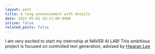 ```yaml
---
layout: post
title: A long announcement with details
date: 2022-05-01 16:11:00-0400
inline: false
related_posts: false
---
```


I am very excited to start my internship at NAVER AI LAB! This ambitious project is focused on controlled text generation, advised by [Hwaran Lee](https://hwaranlee.github.io/)
